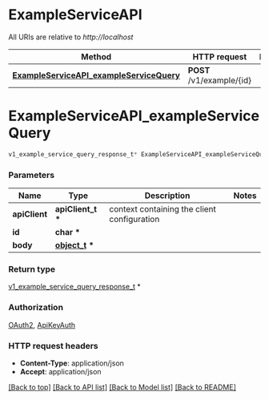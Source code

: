# ExampleServiceAPI

All URIs are relative to *http://localhost*

Method | HTTP request | Description
------------- | ------------- | -------------
[**ExampleServiceAPI_exampleServiceQuery**](ExampleServiceAPI.md#ExampleServiceAPI_exampleServiceQuery) | **POST** /v1/example/{id} | 


# **ExampleServiceAPI_exampleServiceQuery**
```c
v1_example_service_query_response_t* ExampleServiceAPI_exampleServiceQuery(apiClient_t *apiClient, char * id, object_t * body);
```

### Parameters
Name | Type | Description  | Notes
------------- | ------------- | ------------- | -------------
**apiClient** | **apiClient_t \*** | context containing the client configuration |
**id** | **char \*** |  | 
**body** | **[object_t](object.md) \*** |  | 

### Return type

[v1_example_service_query_response_t](v1_example_service_query_response.md) *


### Authorization

[OAuth2](../README.md#OAuth2), [ApiKeyAuth](../README.md#ApiKeyAuth)

### HTTP request headers

 - **Content-Type**: application/json
 - **Accept**: application/json

[[Back to top]](#) [[Back to API list]](../README.md#documentation-for-api-endpoints) [[Back to Model list]](../README.md#documentation-for-models) [[Back to README]](../README.md)

